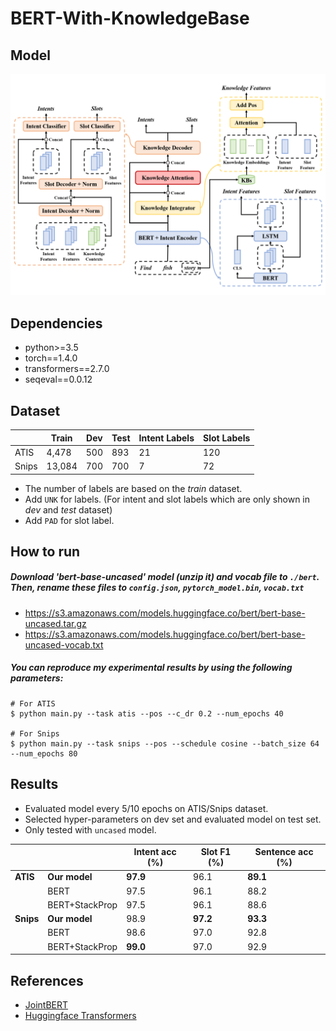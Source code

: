 # BERT-With-KnowledgeBase

## Model

<p float="left" align="center">
    <img width="1000" src="res/model.png" />
</p>

## Dependencies

- python>=3.5
- torch==1.4.0
- transformers==2.7.0
- seqeval==0.0.12

## Dataset

|       | Train  | Dev | Test | Intent Labels | Slot Labels |
| ----- | ------ | --- | ---- | ------------- | ----------- |
| ATIS  | 4,478  | 500 | 893  | 21            | 120         |
| Snips | 13,084 | 700 | 700  | 7             | 72          |

- The number of labels are based on the _train_ dataset.
- Add `UNK` for labels. (For intent and slot labels which are only shown in _dev_ and _test_ dataset)
- Add `PAD` for slot label.

## How to run

##### Download 'bert-base-uncased' model (unzip it) and vocab file to `./bert`. Then, rename these files to `config.json`, `pytorch_model.bin`, `vocab.txt`
- https://s3.amazonaws.com/models.huggingface.co/bert/bert-base-uncased.tar.gz
- https://s3.amazonaws.com/models.huggingface.co/bert/bert-base-uncased-vocab.txt

##### You can reproduce my experimental results by using the following parameters:
```
# For ATIS
$ python main.py --task atis --pos --c_dr 0.2 --num_epochs 40

# For Snips
$ python main.py --task snips --pos --schedule cosine --batch_size 64 --num_epochs 80
```

## Results

- Evaluated model every 5/10 epochs on ATIS/Snips dataset.
- Selected hyper-parameters on dev set and evaluated model on test set.
- Only tested with `uncased` model.

|           |                  | Intent acc (%) | Slot F1 (%) | Sentence acc (%) |
| --------- | ---------------- | -------------- | ----------- | ---------------- |
| **ATIS**  | **Our model**    | **97.9**       | 96.1        | **89.1**         |
|           | BERT             | 97.5           | 96.1        | 88.2             |
|           | BERT+StackProp   | 97.5           | 96.1        | 88.6             |
| **Snips** | **Our model**    | 98.9           | **97.2**    | **93.3**         |
|           | BERT             | 98.6           | 97.0        | 92.8             |
|           | BERT+StackProp   | **99.0**       | 97.0        | 92.9             |

## References

- [JointBERT](https://github.com/monologg/JointBERT)
- [Huggingface Transformers](https://github.com/huggingface/transformers)
